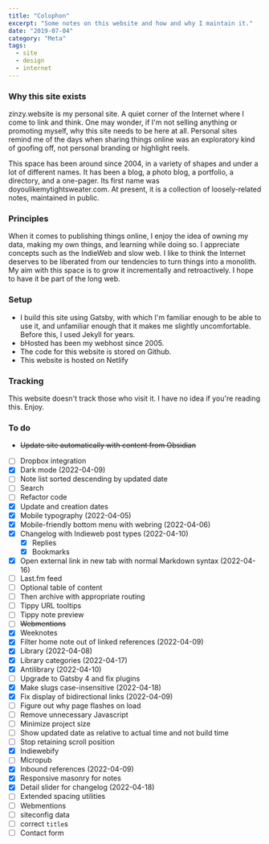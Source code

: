 ```yaml
---
title: "Colophon"
excerpt: "Some notes on this website and how and why I maintain it."
date: "2019-07-04"
category: "Meta"
tags:
  - site
  - design
  - internet 
---
```

### Why this site exists
zinzy.website is my personal site. A quiet corner of the Internet where I come to link and think. One may wonder, if I'm not selling anything or promoting myself, why this site needs to be here at all. Personal sites remind me of the days when sharing things online was an exploratory kind of goofing off, not personal branding or highlight reels.

This space has been around since 2004, in a variety of shapes and under a lot of different names. It has been a blog, a photo blog, a portfolio, a directory, and a one-pager. Its first name was doyoulikemytightsweater.com. At present, it is a collection of loosely-related notes, maintained in public. 

### Principles
When it comes to publishing things online, I enjoy the idea of owning my data, making my own things, and learning while doing so. I appreciate concepts such as the IndieWeb and slow web. I like to think the Internet deserves to be liberated from our tendencies to turn things into a monolith. My aim with this space is to grow it incrementally and retroactively. I hope to have it be part of the long web.

### Setup
- I build this site using Gatsby, with which I'm familiar enough to be able to use it, and unfamiliar enough that it makes me slightly uncomfortable. Before this, I used Jekyll for years.
- bHosted has been my webhost since 2005.
- The code for this website is stored on Github.
- This website is hosted on Netlify

### Tracking
This website doesn't track those who visit it. I have no idea if you're reading this. Enjoy.

### To do
- ~~Update site automatically with content from Obsidian~~
- [ ] Dropbox integration
- [x] Dark mode (2022-04-09)
- [ ] Note list sorted descending by updated date
- [ ] Search
- [ ] Refactor code
- [x] Update and creation dates
- [x] Mobile typography (2022-04-05)
- [x] Mobile-friendly bottom menu with webring (2022-04-06)
- [x] Changelog with Indieweb post types (2022-04-10)
  - [x] Replies
  - [x] Bookmarks
- [x] Open external link in new tab with normal Markdown syntax (2022-04-16)
- [ ] Last.fm feed
- [ ] Optional table of content
- [ ] Then archive with appropriate routing
- [ ] Tippy URL tooltips
- [ ] Tippy note preview 
- [ ] ~~Webmentions~~
- [x] Weeknotes
- [x] Filter home note out of linked references (2022-04-09)
- [x] Library (2022-04-08)
- [x] Library categories (2022-04-17)
- [x] Antilibrary (2022-04-10)
- [ ] Upgrade to Gatsby 4 and fix plugins
- [x] Make slugs case-insensitive (2022-04-18)
- [x] Fix display of bidirectional links (2022-04-09)
- [ ] Figure out why page flashes on load
- [ ] Remove unnecessary Javascript
- [ ] Minimize project size
- [ ] Show updated date as relative to actual time and not build time
- [ ] Stop retaining scroll position
- [x] Indiewebify
- [ ] Micropub
- [x] Inbound references (2022-04-09)
- [x] Responsive masonry for notes
- [x] Detail slider for changelog (2022-04-18)
- [ ] Extended spacing utilities
- [ ] Webmentions
- [ ] siteconfig data
- [ ] correct `title`s 
- [ ] Contact form